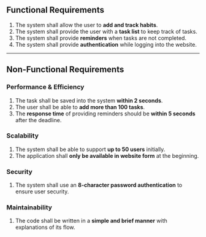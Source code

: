 ## Functional Requirements

1. The system shall allow the user to **add and track habits**.  
2. The system shall provide the user with a **task list** to keep track of tasks.  
3. The system shall provide **reminders** when tasks are not completed.  
4. The system shall provide **authentication** while logging into the website.  

---

## Non-Functional Requirements

### Performance & Efficiency
1. The task shall be saved into the system **within 2 seconds**.  
2. The user shall be able to **add more than 100 tasks**.  
3. The **response time** of providing reminders should be **within 5 seconds** after the deadline.  

### Scalability
1. The system shall be able to support **up to 50 users** initially.  
2. The application shall **only be available in website form** at the beginning.  

### Security
1. The system shall use an **8-character password authentication** to ensure user security.  

### Maintainability
1. The code shall be written in a **simple and brief manner** with explanations of its flow.  
